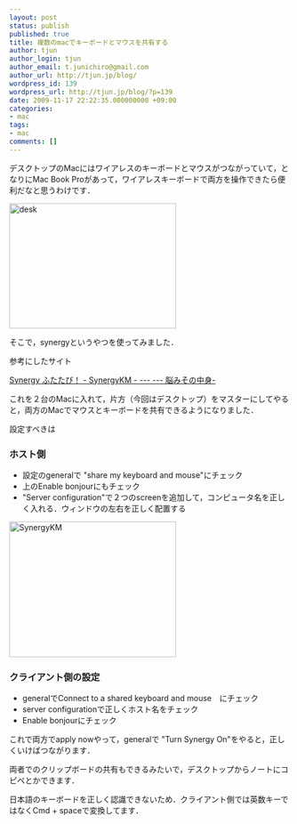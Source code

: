 ```yaml
---
layout: post
status: publish
published: true
title: 複数のmacでキーボードとマウスを共有する
author: tjun
author_login: tjun
author_email: t.junichiro@gmail.com
author_url: http://tjun.jp/blog/
wordpress_id: 139
wordpress_url: http://tjun.jp/blog/?p=139
date: 2009-11-17 22:22:35.000000000 +09:00
categories:
- mac
tags:
- mac
comments: []
---
```

デスクトップのMacにはワイアレスのキーボードとマウスがつながっていて，となりにMac Book Proがあって，ワイアレスキーボードで両方を操作できたら便利だなと思うわけです．

<img class="aligncenter size-medium wp-image-140" title="desk" src="http://tjun.jp/blog/img/2009/11/1-300x225.jpg" alt="desk" width="300" height="225" />

そこで，synergyというやつを使ってみました．

参考にしたサイト

<a href="http://www.bison.jp/nucleus/index.php?itemid=319">Synergy ふたたび！ - SynergyKM - --- --- 脳みその中身-</a>

これを２台のMacに入れて，片方（今回はデスクトップ）をマスターにしてやると，両方のMacでマウスとキーボードを共有できるようになりました．

設定すべきは
<h3>ホスト側</h3>
<ul>
	<li>設定のgeneralで "share my keyboard and mouse"にチェック</li>
	<li>上のEnable bonjourにもチェック</li>
	<li>"Server configuration"で２つのscreenを追加して，コンピュータ名を正しく入れる．ウィンドウの左右を正しく配置する</li>
</ul>
<img class="aligncenter size-medium wp-image-141" title="SynergyKM" src="http://tjun.jp/blog/img/2009/11/SynergyKM-1-300x244.jpg" alt="SynergyKM" width="300" height="244" />
<h3>クライアント側の設定</h3>
<ul>
	<li>generalでConnect to a shared keyboard and mouse　にチェック</li>
	<li>server configurationで正しくホスト名をチェック</li>
	<li>Enable bonjourにチェック</li>
</ul>
これで両方でapply nowやって，generalで "Turn Synergy On"をやると，正しくいけばつながります．

両者でのクリップボードの共有もできるみたいで，デスクトップからノートにコピペとかできます．

日本語のキーボードを正しく認識できないため．クライアント側では英数キーではなくCmd + spaceで変換してます．

